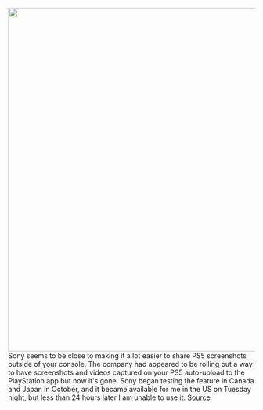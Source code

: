 <img src='https://cdn.vox-cdn.com/thumbor/vIiugAUthb5cjdDKHqEZTvbmWIE=/0x0:2040x1360/1200x800/filters:focal(854x422:1180x748)/cdn.vox-cdn.com/uploads/chorus_image/image/70432792/vpavic_4278_20201030_0120.0.jpg' width='700px' /><br/>
Sony seems to be close to making it a lot easier to share PS5 screenshots outside of your console. The company had appeared to be rolling out a way to have screenshots and videos captured on your PS5 auto-upload to the PlayStation app but now it's gone. Sony began testing the feature in Canada and Japan in October, and it became available for me in the US on Tuesday night, but less than 24 hours later I am unable to use it.
<a href='https://www.theverge.com/2022/1/25/22901829/how-to-get-ps5-screenshots-videos-captures-auto-upload-phone-playstation-app'> Source <a/>